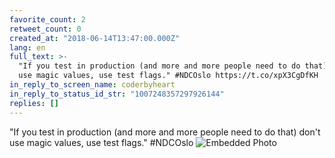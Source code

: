 ```yaml
---
favorite_count: 2
retweet_count: 0
created_at: "2018-06-14T13:47:00.000Z"
lang: en
full_text: >-
  "If you test in production (and more and more people need to do that) don't
  use magic values, use test flags." #NDCOslo https://t.co/xpX3CgDfKH
in_reply_to_screen_name: coderbyheart
in_reply_to_status_id_str: "1007248357297926144"
replies: []
---
```


"If you test in production (and more and more people need to do that) don't use
magic values, use test flags." #NDCOslo
![Embedded Photo](https://twitter-media-coderbyheart.s3.eu-north-1.amazonaws.com/1007258105552482304-Dfp_5tkXkAEVgYu.jpg)
